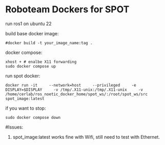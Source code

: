 # Roboteam Dockers for SPOT
run ros1 on ubuntu 22

build base docker image:
```
#docker build -t your_image_name:tag .
```

docker compose:
```
xhost + # enalbe X11 forwarding
sudo docker compose up

```
run spot docker:
```
docker run -it     --network=host     --privileged     -e DISPLAY=$DISPLAY     -v /tmp/.X11-unix:/tmp/.X11-unix     -v /home/cerlab/ros_noetic_docker_home/spot_ws/:/root/spot_ws/src spot_image:latest

```

if you want to stop:
```
sudo docker compose down
```

#Issues:
1. spot_image:latest works fine with Wifi, still need to test with Ethernet.
